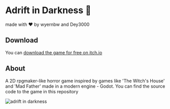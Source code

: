 # Adrift in Darkness 🎴
made with ❤️ by wyernbw and Dey3000


## Download
You can [download the game for free on itch.io](https://wyvernbw.itch.io/adrift-in-darkness)

## About
A 2D rpgmaker-like horror game inspired by games like 'The Witch's House' and 'Mad Father' made in a modern engine - Godot. You can find the source code to the game in this repository

![adrift in darkness](https://github.com/wyvernbw/Adrift-in-Darkness/blob/master/screenshots/Screenshot%202022-02-20%20231952.png)

